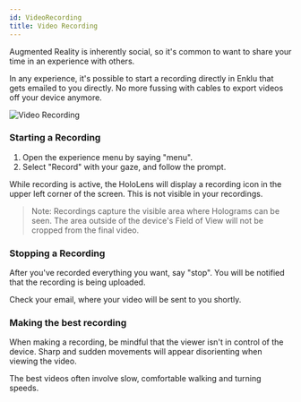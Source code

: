 ```yaml
---
id: VideoRecording
title: Video Recording
---
```


Augmented Reality is inherently social, so it's common to want to share your time in an experience with others. 

In any experience, it's possible to start a recording directly in Enklu that gets emailed to you directly. 
No more fussing with cables to export videos off your device anymore.

![Video Recording](/img/product/hololens/video-recording.gif)

### Starting a Recording

1. Open the experience menu by saying "menu".
2. Select "Record" with your gaze, and follow the prompt.

While recording is active, the HoloLens will display a recording icon in the upper left corner of the screen. This is not visible in your recordings.

> Note: Recordings capture the visible area where Holograms can be seen. The area outside of the device's Field of View will not be cropped from the final video.

### Stopping a Recording

After you've recorded everything you want, say "stop". You will be notified that the recording is being uploaded.

Check your email, where your video will be sent to you shortly.

### Making the best recording

When making a recording, be mindful that the viewer isn't in control of the device. 
Sharp and sudden movements will appear disorienting when viewing the video.

The best videos often involve slow, comfortable walking and turning speeds.

